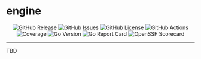 # engine <!-- omit in toc -->

<p align="center">
  <img alt="GitHub Release" src="https://img.shields.io/github/v/release/kickr-dev/engine?include_prereleases&sort=semver&style=for-the-badge">
  <img alt="GitHub Issues" src="https://img.shields.io/github/issues-raw/kickr-dev/engine?style=for-the-badge">
  <img alt="GitHub License" src="https://img.shields.io/github/license/kickr-dev/engine?style=for-the-badge">
  <img alt="GitHub Actions" src="https://img.shields.io/github/actions/workflow/status/kickr-dev/engine/integration.yml?style=for-the-badge">
  <img alt="Coverage" src="https://img.shields.io/codecov/c/github/kickr-dev/engine?style=for-the-badge">
  <img alt="Go Version" src="https://img.shields.io/github/go-mod/go-version/kickr-dev/engine?style=for-the-badge">
  <img alt="Go Report Card" src="https://goreportcard.com/badge/github.com/kickr-dev/engine?style=for-the-badge">
  <img alt="OpenSSF Scorecard" src="https://img.shields.io/ossf-scorecard/github.com/kickr-dev/engine?label=OpenSSF+Scorecard&style=for-the-badge">
</p>

---

TBD
